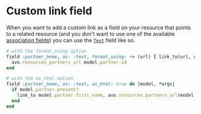 # Custom link field

When you want to add a custom link as a field on your resource that points to a related resource (and you don't want to use one of the available [association fields](../index.md)) you can use the [`Text`](./../fields#text) field like so.

```ruby
# with the format_using option
field :partner_home, as: :text, format_using: -> (url) { link_to(url, url, target: "_blank") } do |model, *args|
  avo.resources_partners_url model.partner.id
end

# with the as_html option
field :partner_home, as: :text, as_html: true do |model, *args|
  if model.partner.present?
    link_to model.partner.first_name, avo.resources_partners_url(model.partner.id)
  end
end
```
